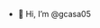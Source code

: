 - 👋 Hi, I’m @gcasa05



<!---
gcasa05/gcasa05 is a ✨ special ✨ repository because its `README.md` (this file) appears on your GitHub profile.
You can click the Preview link to take a look at your changes.
- 💞️ I’m looking to collaborate on 🤷
- 📫 How to reach me g 🤷
- 👀 I’m interested in coding
- 🌱 I’m currently learning how to code
--->
